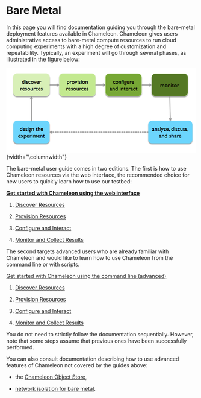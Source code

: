 # Bare Metal

In this page you will find documentation guiding you through the
bare-metal deployment features available in Chameleon. Chameleon gives
users administrative access to bare-metal compute resources to run cloud
computing experiments with a high degree of customization and
repeatability. Typically, an experiment will go through several phases,
as illustrated in the figure below:

![image](images/baremetal.png){width="\columnwidth"}

The bare-metal user guide comes in two editions. The first is how to use
Chameleon resources via the web interface, the recommended choice for
new users to quickly learn how to use our testbed:

**[Get started with Chameleon using the web
interface](https://www.chameleoncloud.org/discover-resources)**

1.  [Discover
    Resources](https://www.chameleoncloud.org/discover-resources/)

2.  [Provision
    Resources](https://www.chameleoncloud.org/provision-resources/)

3.  [Configure and
    Interact](https://www.chameleoncloud.org/configure-and-interact/)

4.  [Monitor and Collect
    Results](https://www.chameleoncloud.org/monitor-and-collect/)

The second targets advanced users who are already familiar with
Chameleon and would like to learn how to use Chameleon from the command
line or with scripts.

[Get started with Chameleon using the command line
(advanced)](https://www.chameleoncloud.org/discover-resources-command-lines)

1.  [Discover
    Resources](https://www.chameleoncloud.org/discover-resources-command-lines/)

2.  [Provision
    Resources](https://www.chameleoncloud.org/advanced-provision-resources/)

3.  [Configure and
    Interact](https://www.chameleoncloud.org/advanced-configure-and-interact/)

4.  [Monitor and Collect
    Results](https://www.chameleoncloud.org/monitor-and-collect/)

You do not need to strictly follow the documentation sequentially.
However, note that some steps assume that previous ones have been
successfully performed.

You can also consult documentation describing how to use advanced
features of Chameleon not covered by the guides above:

-   the [Chameleon Object
    Store](https://www.chameleoncloud.org/docs/bare-metal-user-guide/chameleon-object-store/),

-   [network isolation for bare
    metal](https://www.chameleoncloud.org/docs/bare-metal-user-guide/network-isolation-bare-metal/).
